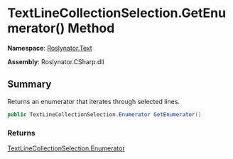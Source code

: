 # TextLineCollectionSelection\.GetEnumerator\(\) Method

**Namespace**: [Roslynator.Text](../../README.md)

**Assembly**: Roslynator\.CSharp\.dll

## Summary

Returns an enumerator that iterates through selected lines\.

```csharp
public TextLineCollectionSelection.Enumerator GetEnumerator()
```

### Returns

[TextLineCollectionSelection.Enumerator](../Enumerator/README.md)

